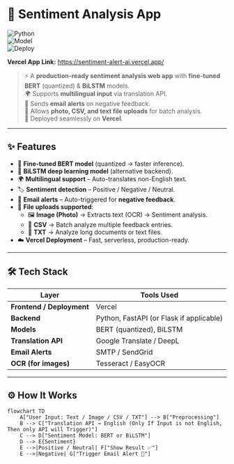 # 🚀 Sentiment Analysis App 

![Python](https://img.shields.io/badge/Python-3.9+-blue?logo=python)  
![Model](https://img.shields.io/badge/Model-BERT%20%7C%20BiLSTM-orange)  
![Deploy](https://img.shields.io/badge/Deploy-Vercel-black?logo=vercel)  

**Vercel App Link:** https://sentiment-alert-ai.vercel.app/
 
> ⚡ A **production-ready sentiment analysis web app** with **fine-tuned BERT** (quantized) & **BiLSTM** models.  
> 🌍 Supports **multilingual input** via translation API.  
> 📩 Sends **email alerts** on negative feedback.  
> 📂 Allows **photo, CSV, and text file uploads** for batch analysis.  
> 🚀 Deployed seamlessly on **Vercel**.  

---

## ✨ Features
- 🤖 **Fine-tuned BERT model** (quantized → faster inference).  
- 🔁 **BiLSTM deep learning model** (alternative backend).  
- 🌍 **Multilingual support** – Auto-translates non-English text.  
- 🏷 **Sentiment detection** – Positive / Negative / Neutral.  
- 📩 **Email alerts** – Auto-triggered for **negative feedback**.  
- 📂 **File uploads supported**:  
  - 🖼️ **Image (Photo)** → Extracts text (OCR) → Sentiment analysis.  
  - 📑 **CSV** → Batch analyze multiple feedback entries.  
  - 📜 **TXT** → Analyze long documents or text files.  
- ☁️ **Vercel Deployment** – Fast, serverless, production-ready.  

---

## 🛠 Tech Stack  

| Layer       | Tools Used |
|-------------|------------|
| **Frontend / Deployment** | Vercel |
| **Backend** | Python, FastAPI (or Flask if applicable) |
| **Models**  | BERT (quantized), BiLSTM |
| **Translation API** | Google Translate / DeepL |
| **Email Alerts** | SMTP / SendGrid |
| **OCR (for images)** | Tesseract / EasyOCR |

---

## ⚙️ How It Works  

```mermaid
flowchart TD
    A["User Input: Text / Image / CSV / TXT"] --> B["Preprocessing"]
    B --> C["Translation API → English (Only If Input is not English, Then only API will Trigger)"]
    C --> D["Sentiment Model: BERT or BiLSTM"]
    D --> E{Sentiment}
    E -->|Positive / Neutral| F["Show Result ✅"]
    E -->|Negative| G["Trigger Email Alert 📩"]

